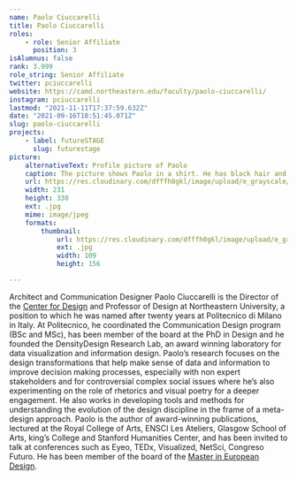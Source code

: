 ```yaml
---
name: Paolo Ciuccarelli
title: Paolo Ciuccarelli
roles:
    - role: Senior Affiliate
      position: 3
isAlumnus: false
rank: 3.999
role_string: Senior Affiliate
twitter: pciuccarelli
website: https://camd.northeastern.edu/faculty/paolo-ciuccarelli/
instagram: pciuccarelli
lastmod: "2021-11-11T17:37:59.632Z"
date: "2021-09-16T10:51:45.071Z"
slug: paolo-ciuccarelli
projects:
    - label: futureSTAGE
      slug: futurestage
picture:
    alternativeText: Profile picture of Paolo
    caption: The picture shows Paolo in a shirt. He has black hair and a beard.
    url: https://res.cloudinary.com/dfffh0gkl/image/upload/e_grayscale/v1629122125/paolo_81e6c08fc8.jpg
    width: 231
    height: 330
    ext: .jpg
    mime: image/jpeg
    formats:
        thumbnail:
            url: https://res.cloudinary.com/dfffh0gkl/image/upload/e_grayscale/v1629122126/thumbnail_paolo_81e6c08fc8.jpg
            ext: .jpg
            width: 109
            height: 156

---
```

Architect and Communication Designer Paolo Ciuccarelli is the Director of the [Center for Design](https://camd.northeastern.edu/center-for-design/) and Professor of Design at Northeastern University, a position to which he was named after twenty years at Politecnico di Milano in Italy. At Politecnico, he coordinated the Communication Design program (BSc and MSc), has been member of the board at the PhD in Design and he founded the DensityDesign Research Lab, an award winning laboratory for data visualization and information design. Paolo’s research focuses on the design transformations that help make sense of data and information to improve decision making processes, especially with non expert stakeholders and for controversial complex social issues where he’s also experimenting on the role of rhetorics and visual poetry for a deeper engagement. He also works in developing tools and methods for understanding the evolution of the design discipline in the frame of a meta-design approach. Paolo is the author of award-winning publications, lectured at the Royal College of Arts, ENSCI Les Ateliers, Glasgow School of Arts, king’s College and Stanford Humanities Center, and has been invited to talk at conferences such as Eyeo, TEDx, Visualized, NetSci, Congreso Futuro. He has been member of the board of the [Master in European Design](http://www.masterofeuropeandesign.com/).
